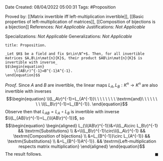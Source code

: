 <div class="topSpace"></div>

Date Created: 08/04/2022 05:00:31
Tags: #Proposition

Proved by: [[Matrix invertible iff left-multiplication invertible]], [[Basic properties of left-multiplication of matrices]], [[Composition of bijections is a bijection]]
References: _Not Applicable_
Justifications: _Not Applicable_

Specializations: _Not Applicable_
Generalizations: _Not Applicable_

``` ad-Proposition
title: Proposition.

_Let $K$ be a field and fix $n\in\N^+$. Then, for all invertible matrices $A,B\in\mat{n}{K}$, their product $AB\in\mat{n}{K}$ is invertible with inverse_
$$\begin{equation}
    \l(AB\r)^{-1}=B^{-1}A^{-1}.
\end{equation}$$

```

_Proof_. Since $A$ and $B$ are invertible, the linear maps $L_A,L_B:K^n\to K^n$ are also invertible with inverses
$$\begin{equation}
    \l(L_A\r)^{-1}=L_{A^{-1}}\ \ \ \ \ \ \ \ \textrm{and}\ \ \ \ \ \ \ \ \l(L_B\r)^{-1}=L_{B^{-1}}.
\end{equation}$$
Observe then that $L_{AB}=L_A\circ L_B$ is invertible with inverse $\l(L_{AB}\r)^{-1}=L_{\l(AB\r)^{-1}}$, so
$$\begin{equation}
    \begin{aligned}
        L_{\l(AB\r)^{-1}}&=\l(L_A\circ L_B\r)^{-1} && \textrm{Substitutions} \\
        &=\l(L_B\r)^{-1}\circ\l(L_A\r)^{-1} && \textrm{Composition of bijections} \\
        &=L_{B^{-1}}\circ L_{A^{-1}} && \textrm{Substitutions} \\
        &=L_{B^{-1}A^{-1}}. && \textrm{Left-multiplication respects matrix multiplication}
    \end{aligned}
\end{equation}$$
The result follows.<span style="float:right;">$\blacksquare$</span>
